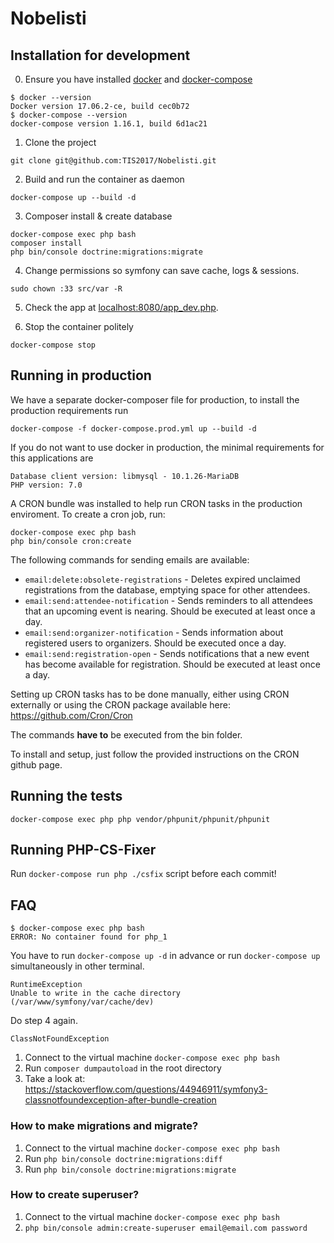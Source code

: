 # Nobelisti

## Installation for development

0. Ensure you have installed [docker](https://docs.docker.com/engine/installation/) and [docker-compose](https://docs.docker.com/compose/install/)
```
$ docker --version
Docker version 17.06.2-ce, build cec0b72
$ docker-compose --version
docker-compose version 1.16.1, build 6d1ac21
```

1. Clone the project
```
git clone git@github.com:TIS2017/Nobelisti.git
```

2. Build and run the container as daemon
```
docker-compose up --build -d
```

3. Composer install & create database
```
docker-compose exec php bash
composer install
php bin/console doctrine:migrations:migrate
```

4. Change permissions so symfony can save cache, logs & sessions.
```
sudo chown :33 src/var -R
```

5. Check the app at [localhost:8080/app_dev.php](http://localhost:8080/app_dev.php).

6. Stop the container politely
```
docker-compose stop
```

## Running in production

We have a separate docker-composer file for production,
to install the production requirements run

```
docker-compose -f docker-compose.prod.yml up --build -d
```

If you do not want to use docker in production, the minimal requirements for this applications are

```
Database client version: libmysql - 10.1.26-MariaDB
PHP version: 7.0
```

A CRON bundle was installed to help run CRON tasks in the production enviroment. To create a cron job, run:
```
docker-compose exec php bash
php bin/console cron:create
```
The following commands for sending emails are available:
- `email:delete:obsolete-registrations` - Deletes expired unclaimed registrations from the database, emptying space for other attendees.
- `email:send:attendee-notification` - Sends reminders to all attendees that an upcoming event is nearing. Should be executed at least once a day.
- `email:send:organizer-notification` - Sends information about registered users to organizers. Should be executed once a day.
- `email:send:registration-open` - Sends notifications that a new event has become available for registration. Should be executed at least once a day.

Setting up CRON tasks has to be done manually, either using CRON externally or using the CRON package available here: https://github.com/Cron/Cron

The commands **have to** be executed from the bin folder.

To install and setup, just follow the provided instructions on the CRON github page.

## Running the tests
```
docker-compose exec php php vendor/phpunit/phpunit/phpunit
```

## Running PHP-CS-Fixer

Run `docker-compose run php ./csfix` script before each commit!

## FAQ

```
$ docker-compose exec php bash
ERROR: No container found for php_1
```
You have to run `docker-compose up -d` in advance or run `docker-compose up` simultaneously in other terminal.


```
RuntimeException
Unable to write in the cache directory (/var/www/symfony/var/cache/dev)
```
Do step 4 again.


```
ClassNotFoundException

```
1. Connect to the virtual machine `docker-compose exec php bash`
2. Run `composer dumpautoload` in the root directory
3. Take a look at: https://stackoverflow.com/questions/44946911/symfony3-classnotfoundexception-after-bundle-creation

### How to make migrations and migrate?
1. Connect to the virtual machine `docker-compose exec php bash`
2. Run `php bin/console doctrine:migrations:diff`
3. Run `php bin/console doctrine:migrations:migrate`

### How to create superuser?
1. Connect to the virtual machine `docker-compose exec php bash`
2. `php bin/console admin:create-superuser email@email.com password`
